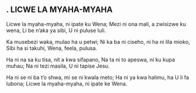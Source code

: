 ## . LICWE LA MYAHA-MYAHA

Licwe la myaha-myaha, ni ipate ku Wena;
Mezi ni ona mali, a zwisizwe ku wena,
Li be n’aka ya sibi, U ni puluse luli.


Ka musebezi waka, mulao ha u petwi;
Ni ka ba ni ciseho, ni ha ni lila mioko,
Sibi ha si takuhi, Wena, feela, pulusa.


Ha ni na sa ku tisa, nit a kwa sifapano,
Na ta ni to apeswa, ni ku kupa muhau;
Na ni tezi masila, U ni tapise Jesu.


Ha ni se ni ba t’o shwa, mi se ni kwala meto;
Ha ni ya kwa halimu, ha U li fa lubona;
Licwe la myaha-myaha, ni ipate ke Wena.

